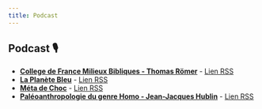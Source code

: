 ```yaml
---
title: Podcast
---
```

## Podcast 🎙️
- __[College de France Milieux Bibliques - Thomas Römer](https://www.college-de-france.fr/chaire/thomas-romer-milieux-bibliques-chaire-statutaire)__ - [Lien RSS](https://podcast.college-de-france.fr/xml2/cdf9-25.xml)
- __[La Planète Bleu](https://laplanetebleue.com/)__ - [Lien RSS](https://podcast.radiovostok.ch/laplanetebleue/feed.xml)
- __[Méta de Choc](http://www.metadechoc.fr)__ - [Lien RSS](https://feed.pippa.io/public/shows/5c74448857223e944f75f7b6)
- __[Paléoanthropologie du genre Homo - Jean-Jacques Hublin](https://www.college-de-france.fr/chaire/jean-jacques-hublin-paleoanthropologie-chaire-statutaire)__ - [Lien RSS](https://podcast.college-de-france.fr/xml2/cdf4-78.xml)
